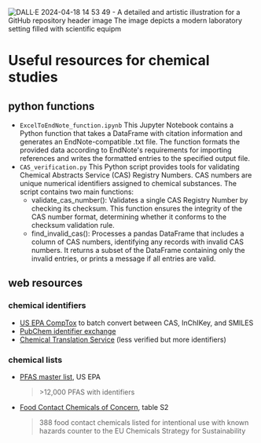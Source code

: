 ![DALL·E 2024-04-18 14 53 49 - A detailed and artistic illustration for a GitHub repository header image  The image depicts a modern laboratory setting filled with scientific equipm](https://github.com/Food-Packaging-Forum/useful-resources/assets/15371952/2322e7f8-7e1f-4be8-a766-08cabafa5190)
# Useful resources for chemical studies


## python functions
- `ExcelToEndNote_function.ipynb`   This Jupyter Notebook contains a Python function that takes a DataFrame with citation information and generates an EndNote-compatible .txt file. The function formats the provided data according to EndNote's requirements for importing references and writes the formatted entries to the specified output file.
- `CAS_verification.py`    This Python script provides tools for validating Chemical Abstracts Service (CAS) Registry Numbers. CAS numbers are unique numerical identifiers assigned to chemical substances. The script contains two main functions:    
    - validate_cas_number(): Validates a single CAS Registry Number by checking its checksum. This function ensures the integrity of the CAS number format, determining whether it conforms to the checksum validation rule.
    - find_invalid_cas(): Processes a pandas DataFrame that includes a column of CAS numbers, identifying any records with invalid CAS numbers. It returns a subset of the DataFrame containing only the invalid entries, or prints a message if all entries are valid.

## web resources
### chemical identifiers
- [US EPA CompTox](https://comptox.epa.gov/dashboard/batch-search) to batch convert between CAS, InChIKey, and SMILES
- [PubChem identifier exchange](https://pubchem.ncbi.nlm.nih.gov/idexchange/idexchange.cgi)
- [Chemical Translation Service](http://cts.fiehnlab.ucdavis.edu/) (less verified but more identifiers)

### chemical lists
- [PFAS master list](https://comptox.epa.gov/dashboard/chemical-lists/PFASMASTER), US EPA
    > \>12,000 PFAS with identifiers 
- [Food Contact Chemicals of Concern](https://www.sciencedirect.com/science/article/pii/S0304389422009578?via%3Dihub#sec0145), table S2
    > 388 food contact chemicals listed for intentional use with known hazards counter to the EU Chemicals Strategy for Sustainability
